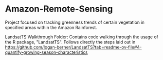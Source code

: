 # Amazon-Remote-Sensing
Project focused on tracking greenness trends of certain vegetation in specified areas within the Amazon Rainforest.

LandsatTS Walkthrough Folder:
Contains code walking through the usage of the R package, "LandsatTS". Follows directly the steps laid out in https://github.com/logan-berner/LandsatTS?tab=readme-ov-file#4-quantify-growing-season-characteristics
